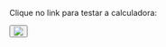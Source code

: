 Clique no link para testar a calculadora:

<button onclick="https://benfic4rthur.github.io/AppCalculadora/"><img src="https://play-lh.googleusercontent.com/WqAsJd946zlNIfFkyEoPkFENd-G9QCza_9qt9d9rOQkcgAnIeuYHI7PSzaqtPK0L3faX"></button>
